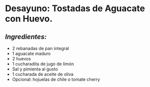 # Desayuno: Tostadas de Aguacate con Huevo.

## *Ingredientes:*
- 2 rebanadas de pan integral
- 1 aguacate maduro
- 2 huevos
- 1 cucharadita de jugo de limón
- Sal y pimienta al gusto
- 1 cucharada de aceite de oliva
- Opcional: hojuelas de chile o tomate cherry                                                                                             